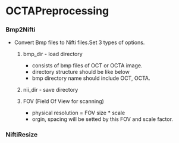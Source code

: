 # OCTAPreprocessing

### Bmp2Nifti

- Convert Bmp files to Nifti files.Set 3 types of options.

  1. bmp_dir - load directory

     - consists of bmp files of OCT or OCTA image.
     - directory structure should be like below
     - bmp directory name should include OCT, OCTA.
  2. nii_dir - save directory
  3. FOV (Field Of View for scanning)

     - physical resolution = FOV size * scale
     - orgin, spacing will be setted by this FOV and scale factor.

### NiftiResize
